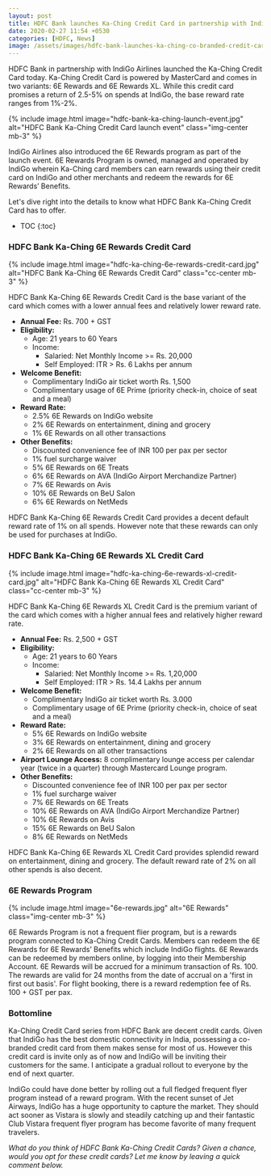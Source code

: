 ```yaml
---
layout: post
title: HDFC Bank launches Ka-Ching Credit Card in partnership with IndiGo
date: 2020-02-27 11:54 +0530
categories: [HDFC, News]
image: /assets/images/hdfc-bank-launches-ka-ching-co-branded-credit-card-in-partnership-with-indigo.jpg
---
```


HDFC Bank in partnership with IndiGo Airlines launched the Ka-Ching Credit Card today. Ka-Ching Credit Card is powered by MasterCard and comes in two variants: 6E Rewards and 6E Rewards XL. While this credit card promises a return of 2.5-5% on spends at IndiGo, the base reward rate ranges from 1%-2%.

{% include image.html image="hdfc-bank-ka-ching-launch-event.jpg" alt="HDFC Bank Ka-Ching Credit Card launch event" class="img-center mb-3" %}

IndiGo Airlines also introduced the 6E Rewards program as part of the launch event. 6E Rewards Program is owned, managed and operated by IndiGo wherein Ka-Ching card members can earn rewards using their credit card on IndiGo and other merchants and redeem the rewards for 6E Rewards’ Benefits.

Let's dive right into the details to know what HDFC Bank Ka-Ching Credit Card has to offer.

<!-- prettier-ignore -->
* TOC
{:toc}

### HDFC Bank Ka-Ching 6E Rewards Credit Card

{% include image.html image="hdfc-ka-ching-6e-rewards-credit-card.jpg" alt="HDFC Bank Ka-Ching 6E Rewards Credit Card" class="cc-center mb-3" %}

HDFC Bank Ka-Ching 6E Rewards Credit Card is the base variant of the card which comes with a lower annual fees and relatively lower reward rate.

- **Annual Fee:** Rs. 700 + GST
- **Eligibility:**
  - Age: 21 years to 60 Years
  - Income:
    - Salaried: Net Monthly Income >= Rs. 20,000
    - Self Employed: ITR > Rs. 6 Lakhs per annum
- **Welcome Benefit:**
  - Complimentary IndiGo air ticket worth Rs. 1,500
  - Complimentary usage of 6E Prime (priority check-in, choice of seat and a meal)
- **Reward Rate:**
  - 2.5% 6E Rewards on IndiGo website
  - 2% 6E Rewards on entertainment, dining and grocery
  - 1% 6E Rewards on all other transactions
- **Other Benefits:**
  - Discounted convenience fee of INR 100 per pax per sector
  - 1% fuel surcharge waiver
  - 5% 6E Rewards on 6E Treats
  - 6% 6E Rewards on AVA (IndiGo Airport Merchandize Partner)
  - 7% 6E Rewards on Avis
  - 10% 6E Rewards on BeU Salon
  - 6% 6E Rewards on NetMeds

HDFC Bank Ka-Ching 6E Rewards Credit Card provides a decent default reward rate of 1% on all spends. However note that these rewards can only be used for purchases at IndiGo.

### HDFC Bank Ka-Ching 6E Rewards XL Credit Card

{% include image.html image="hdfc-ka-ching-6e-rewards-xl-credit-card.jpg" alt="HDFC Bank Ka-Ching 6E Rewards XL Credit Card" class="cc-center mb-3" %}

HDFC Bank Ka-Ching 6E Rewards XL Credit Card is the premium variant of the card which comes with a higher annual fees and relatively higher reward rate.

- **Annual Fee:** Rs. 2,500 + GST
- **Eligibility:**
  - Age: 21 years to 60 Years
  - Income:
    - Salaried: Net Monthly Income >= Rs. 1,20,000
    - Self Employed: ITR > Rs. 14.4 Lakhs per annum
- **Welcome Benefit:**
  - Complimentary IndiGo air ticket worth Rs. 3.000
  - Complimentary usage of 6E Prime (priority check-in, choice of seat and a meal)
- **Reward Rate:**
  - 5% 6E Rewards on IndiGo website
  - 3% 6E Rewards on entertainment, dining and grocery
  - 2% 6E Rewards on all other transactions
- **Airport Lounge Access:** 8 complimentary lounge access per calendar year (twice in a quarter) through Mastercard Lounge program.
- **Other Benefits:**
  - Discounted convenience fee of INR 100 per pax per sector
  - 1% fuel surcharge waiver
  - 7% 6E Rewards on 6E Treats
  - 10% 6E Rewards on AVA (IndiGo Airport Merchandize Partner)
  - 10% 6E Rewards on Avis
  - 15% 6E Rewards on BeU Salon
  - 8% 6E Rewards on NetMeds

HDFC Bank Ka-Ching 6E Rewards XL Credit Card provides splendid reward on entertainment, dining and grocery. The default reward rate of 2% on all other spends is also decent.

### 6E Rewards Program

{% include image.html image="6e-rewards.jpg" alt="6E Rewards" class="img-center mb-3" %}

6E Rewards Program is not a frequent flier program, but is a rewards program connected to Ka-Ching Credit Cards. Members can redeem the 6E Rewards for 6E Rewards’ Benefits which include IndiGo flights. 6E Rewards can be redeemed by members online, by logging into their Membership Account. 6E Rewards will be accrued for a minimum transaction of Rs. 100. The rewards are valid for 24 months from the date of accrual on a 'first in first out basis'. For flight booking, there is a reward redemption fee of Rs. 100 + GST per pax.

### Bottomline

Ka-Ching Credit Card series from HDFC Bank are decent credit cards. Given that IndiGo has the best domestic connectivity in India, possessing a co-branded credit card from them makes sense for most of us. However this credit card is invite only as of now and IndiGo will be inviting their customers for the same. I anticipate a gradual rollout to everyone by the end of next quarter.

IndiGo could have done better by rolling out a full fledged frequent flyer program instead of a reward program. With the recent sunset of Jet Airways, IndiGo has a huge opportunity to capture the market. They should act sooner as Vistara is slowly and steadily catching up and their fantastic Club Vistara frequent flyer program has become favorite of many frequent travelers.

_What do you think of HDFC Bank Ka-Ching Credit Cards? Given a chance, would you opt for these credit cards? Let me know by leaving a quick comment below._
